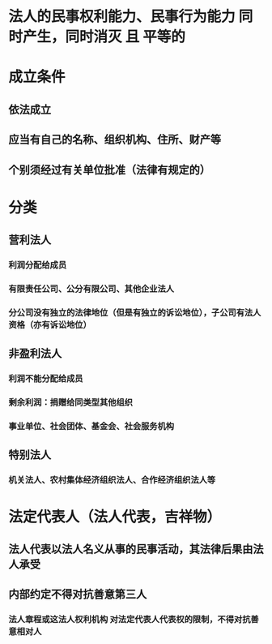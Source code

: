 # 法人的民事权利能力、民事行为能力 同时产生，同时消灭 且 平等的
# 成立条件
## 依法成立
## 应当有自己的名称、组织机构、住所、财产等
## 个别须经过有关单位批准（法律有规定的）
# 分类
## 营利法人
### 利润分配给成员
### 有限责任公司、公分有限公司、其他企业法人
### 分公司没有独立的法律地位（但是有独立的诉讼地位），子公司有法人资格（亦有诉讼地位）
## 非盈利法人
### 利润不能分配给成员
### 剩余利润：捐赠给同类型其他组织
### 事业单位、社会团体、基金会、社会服务机构
## 特别法人
### 机关法人、农村集体经济组织法人、合作经济组织法人等
# 法定代表人（法人代表，吉祥物）
## 法人代表以法人名义从事的民事活动，其法律后果由法人承受
## 内部约定不得对抗善意第三人
### 法人章程或这法人权利机构 对法定代表人代表权的限制，不得对抗善意相对人